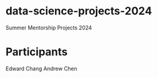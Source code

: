 # data-science-projects-2024
Summer Mentorship Projects 2024

# Participants
Edward Chang
Andrew Chen